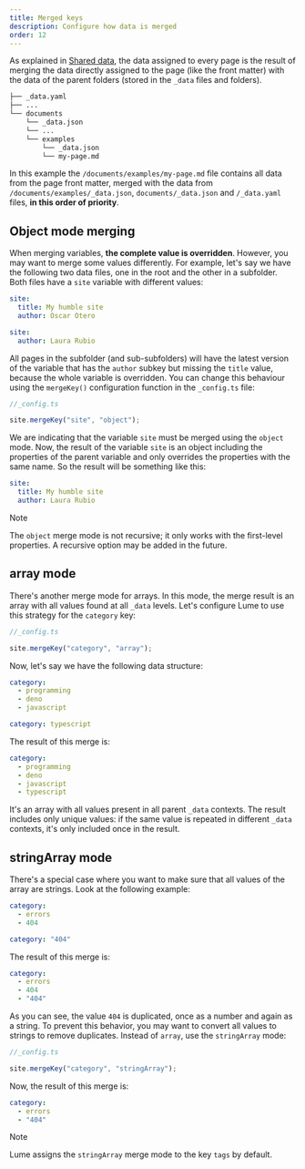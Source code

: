 ```yaml
---
title: Merged keys
description: Configure how data is merged
order: 12
---
```


As explained in [Shared data](/docs/creating-pages/shared-data.md), the data
assigned to every page is the result of merging the data directly assigned to
the page (like the front matter) with the data of the parent folders (stored in
the `_data` files and folders).

```txt
├── _data.yaml
├── ...
└── documents
    └── _data.json
    └── ...
    └── examples
        └── _data.json
        └── my-page.md
```

In this example the `/documents/examples/my-page.md` file contains all data from
the page front matter, merged with the data from
`/documents/examples/_data.json`, `documents/_data.json` and `/_data.yaml`
files, **in this order of priority**.

## Object mode merging

When merging variables, **the complete value is overridden**. However, you may
want to merge some values differently. For example, let's say we have the
following two data files, one in the root and the other in a subfolder. Both
files have a `site` variable with different values:

<lume-code>

```yml {title="/_data.yml"}
site:
  title: My humble site
  author: Oscar Otero
```

```yml {title="/subfolder/_data.yml"}
site:
  author: Laura Rubio
```

</lume-code>

All pages in the subfolder (and sub-subfolders) will have the latest version of
the variable that has the `author` subkey but missing the `title` value, because
the whole variable is overridden. You can change this behaviour using the
`mergeKey()` configuration function in the `_config.ts` file:

```ts
//_config.ts

site.mergeKey("site", "object");
```

We are indicating that the variable `site` must be merged using the `object`
mode. Now, the result of the variable `site` is an object including the
properties of the parent variable and only overrides the properties with the
same name. So the result will be something like this:

```yml
site:
  title: My humble site
  author: Laura Rubio
```

> [!note]
>
> The `object` merge mode is not recursive; it only works with the first-level
> properties. A recursive option may be added in the future.

## array mode

There's another merge mode for arrays. In this mode, the merge result is an
array with all values found at all `_data` levels. Let's configure Lume to use
this strategy for the `category` key:

```ts
//_config.ts

site.mergeKey("category", "array");
```

Now, let's say we have the following data structure:

<lume-code>

```yml {title="/_data.yml"}
category:
  - programming
  - deno
  - javascript
```

```yml {title="/subfolder/_data.yml"}
category: typescript
```

</lume-code>

The result of this merge is:

```yml
category:
  - programming
  - deno
  - javascript
  - typescript
```

It's an array with all values present in all parent `_data` contexts. The result
includes only unique values: if the same value is repeated in different `_data`
contexts, it's only included once in the result.

## stringArray mode

There's a special case where you want to make sure that all values of the array
are strings. Look at the following example:

<lume-code>

```yml {title="/_data.yml"}
category:
  - errors
  - 404
```

```yml {title="/subfolder/_data.yml"}
category: "404"
```

</lume-code>

The result of this merge is:

```yml
category:
  - errors
  - 404
  - "404"
```

As you can see, the value `404` is duplicated, once as a number and again as a
string. To prevent this behavior, you may want to convert all values to strings
to remove duplicates. Instead of `array`, use the `stringArray` mode:

```ts
//_config.ts

site.mergeKey("category", "stringArray");
```

Now, the result of this merge is:

```yml
category:
  - errors
  - "404"
```

> [!note]
>
> Lume assigns the `stringArray` merge mode to the key `tags` by default.
